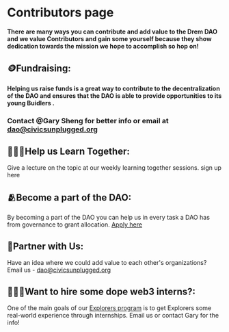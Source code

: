 # Contributors page

**There are many ways you can contribute and add value to the Drem DAO and we value Contributors and gain some yourself because they show dedication towards the mission we hope to accomplish so hop on!**

## 🪙Fundraising: 
**Helping us raise funds is a great way to contribute to the decentralization of the DAO and ensures that the DAO is able to provide opportunities to its young Buidlers  .**

### Contact @Gary Sheng for better info or email at dao@civicsunplugged.org

## 🧑🏽‍🏫Help us Learn Together:
Give a lecture on the topic at our weekly learning together sessions. sign up here

## 🫂Become a part of the DAO: 
By becoming a part of the DAO you can help us in every task a DAO has from governance to grant allocation. [Apply here](https://daomemberinterest.paperform.co/)

## 🤝Partner with Us:
Have an idea where we could add value to each other's organizations? Email us - dao@civicsunplugged.org

## 👩🏻‍💻Want to hire some dope web3 interns?:
One of the main goals of our [Explorers program](https://www.notion.so/Dream-DAO-Programs-Grants-22344032d285469ca317031b7bc4d49f?pvs=21) is to get Explorers some real-world experience through internships. Email us or contact Gary for the info!